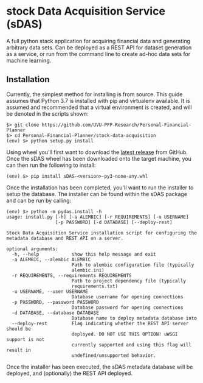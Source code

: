 # stock Data Acquisition Service (sDAS)

A full python stack application for acquiring financial data and generating arbitrary data sets. Can be deployed as a REST API for dataset generation as a service, or run from the command line to create ad-hoc data sets for machine learning.

## Installation

Currently, the simplest method for installing is from source. This guide assumes that Python 3.7 is installed with pip and virtualenv available. It is assumed and recommended that a virtual environment is created, and will be denoted in the scripts shown:

```shell
$> git clone https://github.com/UVU-PFP-Research/Personal-Financial-Planner
$> cd Personal-Financial-Planner/stock-data-acquisition
(env) $> python setup.py install
```

Using wheel you'll first want to download the [latest release](https://github.com/UVU-PFP-Research/Personal-Financial-Planner/releases/latest) from GitHub. Once the sDAS wheel has been downloaded onto the target machine, you can then run the following to install:

```shell
(env) $> pip install sDAS-<version>-py3-none-any.whl
```

Once the installation has been completed, you'll want to run the installer to setup the database. The installer can be found within the sDAS package and can be run by calling:

```shell
(env) $> python -m pydas.install -h
usage: install.py [-h] [-a ALEMBIC] [-r REQUIREMENTS] [-u USERNAME]
                  [-p PASSWORD] [-d DATABASE] [--deploy-rest]

Stock Data Acquisition Service installation script for configuring the
metadata database and REST API on a server.

optional arguments:
  -h, --help            show this help message and exit
  -a ALEMBIC, --alembic ALEMBIC
                        Path to alembic configuration file (typically
                        alembic.ini)
  -r REQUIREMENTS, --requirements REQUIREMENTS
                        Path to project dependency file (typically
                        requirements.txt)
  -u USERNAME, --user USERNAME
                        Database username for opening connections
  -p PASSWORD, --password PASSWORD
                        Database password for opening connections
  -d DATABASE, --database DATABASE
                        Database name to deploy metadata database into
  --deploy-rest         Flag indicating whether the REST API server should be
                        deployed. DO NOT USE THIS OPTION! uWSGI support is not
                        currently supported and using this flag will result in
                        undefined/unsupported behavior.
```

Once the installer has been executed, the sDAS metadata database will be deployed, and (optionally) the REST API deployed.
